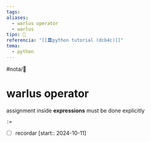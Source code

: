 ```yaml
---
tags: 
aliases:
  - warlus operator
  - warlus
tipo: 📑
referencia: "[[🏛️python tutorial (dcb4c)]]"
tema:
  - python
---
```


#nota/📑

# warlus operator 


assignment inside __expressions__ must be done explicitly

`:=`

- [ ] recordar  [start:: 2024-10-11]

